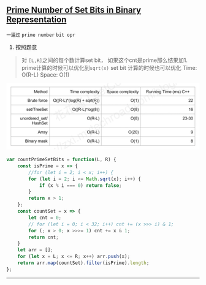 ## [Prime Number of Set Bits in Binary Representation](https://leetcode.com/problems/prime-number-of-set-bits-in-binary-representation/description/)

`一遍过` `prime number` `bit opr`

1. 按照题意
>对 `[L,R]`之间的每个数计算set bit， 如果这个cnt是prime那么结果加1.
>prime计算的时候可以优化到`sqrt(x)`
>set bit 计算的时候也可以优化
>Time: O(R-L)
>Space: O(1)

![3](./images/3.png)

```javascript
var countPrimeSetBits = function(L, R) {
    const isPrime = x => {
        //for (let i = 2; i < x; i++) {
        for (let i = 2; i <= Math.sqrt(x); i++) {
            if (x % i === 0) return false;
        }
        return x > 1;
    };
    const countSet = x => {
        let cnt = 0;
        // for (let i = 0; i < 32; i++) cnt += (x >>> i) & 1;
        for (; x > 0; x >>>= 1) cnt += x & 1;
        return cnt;
    }
    let arr = [];
    for (let x = L; x <= R; x++) arr.push(x);
    return arr.map(countSet).filter(isPrime).length;
};
```

---

